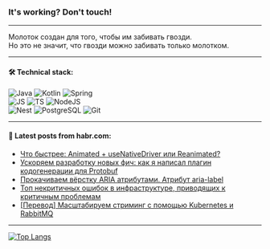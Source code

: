 ### It's working? Don't touch!

---
Молоток создан для того, чтобы им забивать гвозди. <br>
Но это не значит, что гвозди можно забивать только молотком.

---

#### 🛠️ Technical stack:

![Java](https://img.shields.io/badge/Java-informational?logo=Oracle&style=flat&logoColor=white&color=FF4500)
![Kotlin](https://img.shields.io/badge/Kotlin-informational?logo=Kotlin&style=flat&logoColor=white&color=774D97)
![Spring](https://img.shields.io/badge/SpringBoot-informational?logo=SpringBoot&style=flat&logoColor=white&color=6DB33F) <br>
![JS](https://img.shields.io/badge/JS-informational?logo=javaScript&style=flat&logoColor=black&color=F7Df1E)
![TS](https://img.shields.io/badge/TypeScript-informational?logo=typeScript&style=flat&logoColor=black&color=0667A8)
![NodeJS](https://img.shields.io/badge/NodeJS-informational?logo=node.js&style=flat&logoColor=white&color=70A760) <br>
![Nest](https://img.shields.io/badge/NestJS-informational?logo=NestJS&style=flat&logoColor=white&color=E0234E)
![PostgreSQL](https://img.shields.io/badge/PostgreSQL-informational?logo=PostgreSQL&style=flat&logoColor=white&color=DAA520)
![Git](https://img.shields.io/badge/Git-informational?logo=git&style=flat&logoColor=white&color=778899)

___

#### 💬 Latest posts from habr.com:

<!-- BLOG-POST-LIST:START -->
- [Что быстрее: Animated + useNativeDriver или Reanimated?](https://habr.com/ru/companies/sbermarket/articles/765338/?utm_source=habrahabr&utm_medium=rss&utm_campaign=765338)
- [Ускоряем разработку новых фич: как я написал плагин кодогенерации для Protobuf](https://habr.com/ru/companies/yandex_praktikum/articles/765568/?utm_source=habrahabr&utm_medium=rss&utm_campaign=765568)
- [Прокачиваем вёрстку ARIA атрибутами. Атрибут aria-label](https://habr.com/ru/companies/ruvds/articles/764670/?utm_source=habrahabr&utm_medium=rss&utm_campaign=764670)
- [Топ некритичных ошибок в инфраструктуре, приводящих к критичным проблемам](https://habr.com/ru/companies/oleg-bunin/articles/766288/?utm_source=habrahabr&utm_medium=rss&utm_campaign=766288)
- [[Перевод] Масштабируем стриминг c помощью Kubernetes и RabbitMQ](https://habr.com/ru/articles/766432/?utm_source=habrahabr&utm_medium=rss&utm_campaign=766432)
<!-- BLOG-POST-LIST:END -->

---
[![Top Langs](https://github-readme-stats-git-master-advtsetting-gmailcom.vercel.app/api/top-langs/?username=zloylis&langs_count=10&hide_title=false&title_color=e6edf3&size_weight=0.5&count_weight=0.5&layout=compact&hide_border=true&theme=dracula)](https://github.com/zloylis)

<!-- ![GitHub stats](https://github-readme-stats-git-master-advtsetting-gmailcom.vercel.app/api?username=zloylis&show_icons=true&hide_border=true&theme=dracula&hide_title=true&include_all_commits=true&count_private=true&hide=contribs&hide_rank=true) -->
